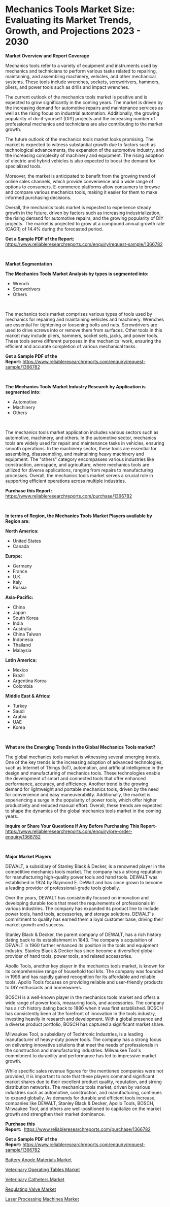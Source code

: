 <p><h1>Mechanics Tools Market Size: Evaluating its Market Trends, Growth, and Projections 2023 - 2030</h1></p><p><strong>Market Overview and Report Coverage</strong></p>
<p><p>Mechanics tools refer to a variety of equipment and instruments used by mechanics and technicians to perform various tasks related to repairing, maintaining, and assembling machinery, vehicles, and other mechanical systems. These tools include wrenches, sockets, screwdrivers, hammers, pliers, and power tools such as drills and impact wrenches.</p><p>The current outlook of the mechanics tools market is positive and is expected to grow significantly in the coming years. The market is driven by the increasing demand for automotive repairs and maintenance services as well as the rising focus on industrial automation. Additionally, the growing popularity of do-it-yourself (DIY) projects and the increasing number of professional mechanics and technicians are also contributing to the market growth.</p><p>The future outlook of the mechanics tools market looks promising. The market is expected to witness substantial growth due to factors such as technological advancements, the expansion of the automotive industry, and the increasing complexity of machinery and equipment. The rising adoption of electric and hybrid vehicles is also expected to boost the demand for specialized tools.</p><p>Moreover, the market is anticipated to benefit from the growing trend of online sales channels, which provide convenience and a wide range of options to consumers. E-commerce platforms allow consumers to browse and compare various mechanics tools, making it easier for them to make informed purchasing decisions.</p><p>Overall, the mechanics tools market is expected to experience steady growth in the future, driven by factors such as increasing industrialization, the rising demand for automotive repairs, and the growing popularity of DIY projects. The market is projected to grow at a compound annual growth rate (CAGR) of 14.4% during the forecasted period.</p></p>
<p><strong>Get a Sample PDF of the Report:</strong> <a href="https://www.reliableresearchreports.com/enquiry/request-sample/1366782">https://www.reliableresearchreports.com/enquiry/request-sample/1366782</a></p>
<p>&nbsp;</p>
<p><strong>Market Segmentation</strong></p>
<p><strong>The Mechanics Tools Market Analysis by types is segmented into:</strong></p>
<p><ul><li>Wrench</li><li>Screwdrivers</li><li>Others</li></ul></p>
<p>&nbsp;</p>
<p><p>The mechanics tools market comprises various types of tools used by mechanics for repairing and maintaining vehicles and machinery. Wrenches are essential for tightening or loosening bolts and nuts. Screwdrivers are used to drive screws into or remove them from surfaces. Other tools in this market may include pliers, hammers, socket sets, jacks, and power tools. These tools serve different purposes in the mechanics' work, ensuring the efficient and accurate completion of various mechanical tasks.</p></p>
<p><strong>Get a Sample PDF of the Report:</strong>&nbsp;<a href="https://www.reliableresearchreports.com/enquiry/request-sample/1366782">https://www.reliableresearchreports.com/enquiry/request-sample/1366782</a></p>
<p>&nbsp;</p>
<p><strong>The Mechanics Tools Market Industry Research by Application is segmented into:</strong></p>
<p><ul><li>Automotive</li><li>Machinery</li><li>Others</li></ul></p>
<p>&nbsp;</p>
<p><p>The mechanics tools market application includes various sectors such as automotive, machinery, and others. In the automotive sector, mechanics tools are widely used for repair and maintenance tasks in vehicles, ensuring smooth operations. In the machinery sector, these tools are essential for assembling, disassembling, and maintaining heavy machinery and equipment. The "others" category encompasses various industries like construction, aerospace, and agriculture, where mechanics tools are utilized for diverse applications, ranging from repairs to manufacturing processes. Overall, the mechanics tools market serves a crucial role in supporting efficient operations across multiple industries.</p></p>
<p><strong>Purchase this Report:</strong>&nbsp; <a href="https://www.reliableresearchreports.com/purchase/1366782">https://www.reliableresearchreports.com/purchase/1366782</a></p>
<p>&nbsp;</p>
<p><strong>In terms of Region, the Mechanics Tools Market Players available by Region are:</strong></p>
<p>
    <p> <strong> North America: </strong>
        <ul>
            <li>United States</li>
            <li>Canada</li>
        </ul>
        </p> 
    <p> <strong> Europe: </strong>
        <ul>
            <li>Germany</li>
            <li>France</li>
            <li>U.K.</li>
            <li>Italy</li>
            <li>Russia</li>
        </ul>
        </p> 
    <p> <strong> Asia-Pacific: </strong>
        <ul>
            <li>China</li>
            <li>Japan</li>
            <li>South Korea</li>
            <li>India</li>
            <li>Australia</li>
            <li>China Taiwan</li>
            <li>Indonesia</li>
            <li>Thailand</li>
            <li>Malaysia</li>
        </ul>
        </p> 
    <p> <strong> Latin America: </strong>
        <ul>
            <li>Mexico</li>
            <li>Brazil</li>
            <li>Argentina Korea</li>
            <li>Colombia</li>
        </ul>
        </p> 
    <p> <strong> Middle East & Africa: </strong>
        <ul>
            <li>Turkey</li>
            <li>Saudi</li>
            <li>Arabia</li>
            <li>UAE</li>
            <li>Korea</li>
        </ul>
    </p>
    </p>
<p>&nbsp;</p>
<p><strong>What are the Emerging Trends in the Global Mechanics Tools market?</strong></p>
<p><p>The global mechanics tools market is witnessing several emerging trends. One of the key trends is the increasing adoption of advanced technologies, such as Internet of Things (IoT), automation, and artificial intelligence in the design and manufacturing of mechanics tools. These technologies enable the development of smart and connected tools that offer enhanced performance, accuracy, and efficiency. Another trend is the growing demand for lightweight and portable mechanics tools, driven by the need for convenience and easy maneuverability. Additionally, the market is experiencing a surge in the popularity of power tools, which offer higher productivity and reduced manual effort. Overall, these trends are expected to shape the dynamics of the global mechanics tools market in the coming years.</p></p>
<p><strong>Inquire or Share Your Questions If Any Before Purchasing This Report</strong>- <a href="https://www.reliableresearchreports.com/enquiry/pre-order-enquiry/1366782">https://www.reliableresearchreports.com/enquiry/pre-order-enquiry/1366782</a></p>
<p>&nbsp;</p>
<p><strong>Major Market Players</strong></p>
<p><p>DEWALT, a subsidiary of Stanley Black & Decker, is a renowned player in the competitive mechanics tools market. The company has a strong reputation for manufacturing high-quality power tools and hand tools. DEWALT was established in 1924 by Raymond E. DeWalt and has since grown to become a leading provider of professional-grade tools globally.</p><p>Over the years, DEWALT has consistently focused on innovation and developing durable tools that meet the requirements of professionals in various industries. The company has expanded its product line to include power tools, hand tools, accessories, and storage solutions. DEWALT's commitment to quality has earned them a loyal customer base, driving their market growth and success.</p><p>Stanley Black & Decker, the parent company of DEWALT, has a rich history dating back to its establishment in 1843. The company's acquisition of DEWALT in 1960 further enhanced its position in the tools and equipment industry. Stanley Black & Decker has since become a diversified global provider of hand tools, power tools, and related accessories.</p><p>Apollo Tools, another key player in the mechanics tools market, is known for its comprehensive range of household tool kits. The company was founded in 1999 and has rapidly gained recognition for its affordable and reliable tools. Apollo Tools focuses on providing reliable and user-friendly products to DIY enthusiasts and homeowners.</p><p>BOSCH is a well-known player in the mechanics tools market and offers a wide range of power tools, measuring tools, and accessories. The company has a rich history dating back to 1886 when it was first established. BOSCH has consistently been at the forefront of innovation in the tools industry, investing heavily in research and development. With a global presence and a diverse product portfolio, BOSCH has captured a significant market share.</p><p>Milwaukee Tool, a subsidiary of Techtronic Industries, is a leading manufacturer of heavy-duty power tools. The company has a strong focus on delivering innovative solutions that meet the needs of professionals in the construction and manufacturing industries. Milwaukee Tool's commitment to durability and performance has led to impressive market growth.</p><p>While specific sales revenue figures for the mentioned companies were not provided, it is important to note that these players command significant market shares due to their excellent product quality, reputation, and strong distribution networks. The mechanics tools market, driven by various industries such as automotive, construction, and manufacturing, continues to expand globally. As demands for durable and efficient tools increase, companies like DEWALT, Stanley Black & Decker, Apollo Tools, BOSCH, Milwaukee Tool, and others are well-positioned to capitalize on the market growth and strengthen their market dominance.</p></p>
<p><strong>Purchase this Report:</strong>&nbsp;&nbsp;<a href="https://www.reliableresearchreports.com/purchase/1366782">https://www.reliableresearchreports.com/purchase/1366782</a></p>
<p></p>
<p><strong>Get a Sample PDF of the Report:</strong>&nbsp;<a href="https://www.reliableresearchreports.com/enquiry/request-sample/1366782">https://www.reliableresearchreports.com/enquiry/request-sample/1366782</a></p>
<p><p><a href="https://github.com/Chiragrp25/Market-Research-Report-List-1/blob/main/battery-anode-materials-market.md">Battery Anode Materials Market</a></p><p><a href="https://medium.com/@mikemonahan1944/veterinary-operating-tables-market-size-cagr-trends-2024-2030-3914af49f47b">Veterinary Operating Tables Market</a></p><p><a href="https://medium.com/@elianehilll2023/veterinary-catheters-market-size-cagr-trends-2024-2030-2c4451207065">Veterinary Catheters Market</a></p><p><a href="https://www.linkedin.com/pulse/regulating-valve-market-size-2023-2030-global-industrial-ocdsc/">Regulating Valve Market</a></p><p><a href="https://www.linkedin.com/pulse/laser-processing-machines-market-size-growth-forecast-xrutf/">Laser Processing Machines Market</a></p></p>